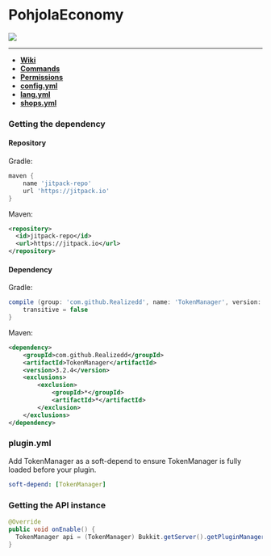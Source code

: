 <h1>PohjolaEconomy</h1> 

[![](https://jitpack.io/v/Realizedd/TokenManager.svg)](https://jitpack.io/#Realizedd/TokenManager)

---

* **[Wiki](https://github.com/Realizedd/TokenManager/wiki)**
* **[Commands](https://github.com/Realizedd/TokenManager/wiki/commands)**
* **[Permissions](https://github.com/Realizedd/TokenManager/wiki/permissions)**
* **[config.yml](https://github.com/Realizedd/TokenManager/blob/master/src/main/resources/config.yml)**
* **[lang.yml](https://github.com/Realizedd/TokenManager/blob/master/src/main/resources/lang.yml)**
* **[shops.yml](https://github.com/Realizedd/TokenManager/blob/master/src/main/resources/shops.yml)**

### Getting the dependency

#### Repository
Gradle:
```groovy
maven {
    name 'jitpack-repo'
    url 'https://jitpack.io'
}
```

Maven:
```xml
<repository>
  <id>jitpack-repo</id>
  <url>https://jitpack.io</url>
</repository>
```

#### Dependency
Gradle:
```groovy
compile (group: 'com.github.Realizedd', name: 'TokenManager', version: '3.2.4') {
    transitive = false
}
```  

Maven:
```xml
<dependency>
    <groupId>com.github.Realizedd</groupId>
    <artifactId>TokenManager</artifactId>
    <version>3.2.4</version>
    <exclusions>
        <exclusion>
            <groupId>*</groupId>
            <artifactId>*</artifactId>
        </exclusion>
    </exclusions>
</dependency>
```

### plugin.yml
Add TokenManager as a soft-depend to ensure TokenManager is fully loaded before your plugin.
```yaml
soft-depend: [TokenManager]
```

### Getting the API instance

```java
@Override
public void onEnable() {
  TokenManager api = (TokenManager) Bukkit.getServer().getPluginManager().getPlugin("TokenManager");
}
```
